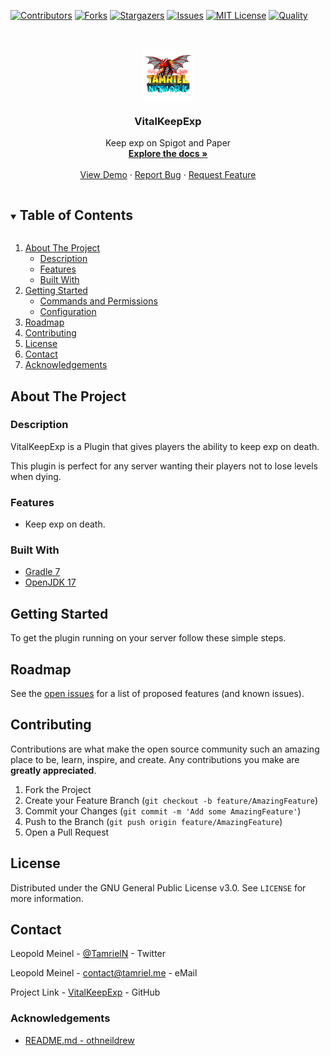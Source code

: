 <!-- PROJECT SHIELDS -->
[![Contributors][contributors-shield]][contributors-url]
[![Forks][forks-shield]][forks-url]
[![Stargazers][stars-shield]][stars-url]
[![Issues][issues-shield]][issues-url]
[![MIT License][license-shield]][license-url]
[![Quality][quality-shield]][quality-url]

<!-- PROJECT LOGO -->
<!--suppress ALL -->
<br />
<p align="center">
  <a href="https://github.com/TamrielNetwork/VitalKeepExp">
    <img src="images/logo.png" alt="Logo" width="80" height="80">
  </a>

<h3 align="center">VitalKeepExp</h3>

  <p align="center">
    Keep exp on Spigot and Paper
    <br />
    <a href="https://github.com/TamrielNetwork/VitalKeepExp"><strong>Explore the docs »</strong></a>
    <br />
    <br />
    <a href="https://github.com/TamrielNetwork/VitalKeepExp">View Demo</a>
    ·
    <a href="https://github.com/TamrielNetwork/VitalKeepExp/issues">Report Bug</a>
    ·
    <a href="https://github.com/TamrielNetwork/VitalKeepExp/issues">Request Feature</a>
  </p>

<!-- TABLE OF CONTENTS -->
<details open="open">
  <summary><h2 style="display: inline-block">Table of Contents</h2></summary>
  <ol>
    <li>
      <a href="#about-the-project">About The Project</a>
      <ul>
        <li><a href="#description">Description</a></li>
        <li><a href="#features">Features</a></li>
        <li><a href="#built-with">Built With</a></li>
      </ul>
    </li>
    <li>
      <a href="#getting-started">Getting Started</a>
      <ul>
        <li><a href="#commands-and-permissions">Commands and Permissions</a></li>
        <li><a href="#configuration">Configuration</a></li>
      </ul>
    </li>
    <li><a href="#roadmap">Roadmap</a></li>
    <li><a href="#contributing">Contributing</a></li>
    <li><a href="#license">License</a></li>
    <li><a href="#contact">Contact</a></li>
    <li><a href="#acknowledgements">Acknowledgements</a></li>
  </ol>
</details>

<!-- ABOUT THE PROJECT -->

## About The Project

### Description

VitalKeepExp is a Plugin that gives players the ability to keep exp on death.

This plugin is perfect for any server wanting their players not to lose levels when dying.

### Features

* Keep exp on death.

### Built With

* [Gradle 7](https://docs.gradle.org/7.4/release-notes.html)
* [OpenJDK 17](https://openjdk.java.net/projects/jdk/17/)

<!-- GETTING STARTED -->

## Getting Started

To get the plugin running on your server follow these simple steps.

<!-- ROADMAP -->

## Roadmap

See the [open issues](https://github.com/TamrielNetwork/VitalKeepExp/issues) for a list of proposed features (and known
issues).

<!-- CONTRIBUTING -->

## Contributing

Contributions are what make the open source community such an amazing place to be, learn, inspire, and create. Any
contributions you make are **greatly appreciated**.

1. Fork the Project
2. Create your Feature Branch (`git checkout -b feature/AmazingFeature`)
3. Commit your Changes (`git commit -m 'Add some AmazingFeature'`)
4. Push to the Branch (`git push origin feature/AmazingFeature`)
5. Open a Pull Request

<!-- LICENSE -->

## License

Distributed under the GNU General Public License v3.0. See `LICENSE` for more information.

<!-- CONTACT -->

## Contact

Leopold Meinel - [@TamrielN](https://twitter.com/TamrielN) - Twitter

Leopold Meinel - [contact@tamriel.me](mailto:contact@tamriel.me) - eMail

Project Link - [VitalKeepExp](https://github.com/TamrielNetwork/VitalKeepExp) - GitHub

<!-- ACKNOWLEDGEMENTS -->

### Acknowledgements

* [README.md - othneildrew](https://github.com/othneildrew/Best-README-Template)

<!-- MARKDOWN LINKS & IMAGES -->

[contributors-shield]: https://img.shields.io/github/contributors-anon/TamrielNetwork/VitalKeepExp?style=for-the-badge

[contributors-url]: https://github.com/TamrielNetwork/VitalKeepExp/graphs/contributors

[forks-shield]: https://img.shields.io/github/forks/TamrielNetwork/VitalKeepExp?label=Forks&style=for-the-badge

[forks-url]: https://github.com/TamrielNetwork/VitalKeepExp/network/members

[stars-shield]: https://img.shields.io/github/stars/TamrielNetwork/VitalKeepExp?style=for-the-badge

[stars-url]: https://github.com/TamrielNetwork/VitalKeepExp/stargazers

[issues-shield]: https://img.shields.io/github/issues/TamrielNetwork/VitalKeepExp?style=for-the-badge

[issues-url]: https://github.com/TamrielNetwork/VitalKeepExp/issues

[license-shield]: https://img.shields.io/github/license/TamrielNetwork/VitalKeepExp?style=for-the-badge

[license-url]: https://github.com/TamrielNetwork/VitalKeepExp/blob/main/LICENSE

[quality-shield]: https://img.shields.io/codefactor/grade/github/TamrielNetwork/VitalKeepExp?style=for-the-badge

[quality-url]: https://www.codefactor.io/repository/github/TamrielNetwork/VitalKeepExp
